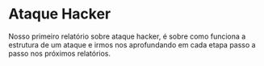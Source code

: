 # Ataque Hacker
Nosso primeiro relatório sobre ataque hacker, é sobre como funciona a estrutura de um ataque e irmos nos aprofundando em cada etapa passo a passo nos próximos relatórios.
